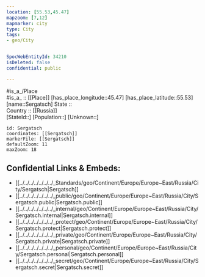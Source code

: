 ```yaml
---
location: [55.53,45.47] 
mapzoom: [7,12] 
mapmarker: city 
type: City
tags:
- geo/City


SpocWebEntityId: 34210
isDeleted: false
confidential: public

---
```

#is_a_/Place  
#is_a_ :: [[Place]] 
[has_place_longitude::45.47] 
[has_place_latitude::55.53] 
[name::Sergatsch] 
State ::  
Country :: [[Russia]]  
[StateId::] 
[Population::] 
[Unknown::] 


```leaflet
id: Sergatsch
coordinates: [[Sergatsch]] 
markerFile: [[Sergatsch]] 
defaultZoom: 11 
maxZoom: 18
```


## Confidential Links & Embeds: 
- [[../../../../../../../_Standards/geo/Continent/Europe/Europe~East/Russia/City/Sergatsch|Sergatsch]] 
- [[../../../../../../../_public/geo/Continent/Europe/Europe~East/Russia/City/Sergatsch.public|Sergatsch.public]] 
- [[../../../../../../../_internal/geo/Continent/Europe/Europe~East/Russia/City/Sergatsch.internal|Sergatsch.internal]] 
- [[../../../../../../../_protect/geo/Continent/Europe/Europe~East/Russia/City/Sergatsch.protect|Sergatsch.protect]] 
- [[../../../../../../../_private/geo/Continent/Europe/Europe~East/Russia/City/Sergatsch.private|Sergatsch.private]] 
- [[../../../../../../../_personal/geo/Continent/Europe/Europe~East/Russia/City/Sergatsch.personal|Sergatsch.personal]] 
- [[../../../../../../../_secret/geo/Continent/Europe/Europe~East/Russia/City/Sergatsch.secret|Sergatsch.secret]] 
